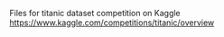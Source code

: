 Files for titanic dataset competition on Kaggle
https://www.kaggle.com/competitions/titanic/overview
